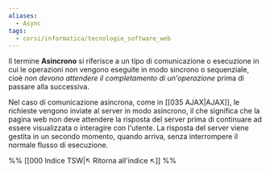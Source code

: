 ```yaml
---
aliases:
  - Async
tags:
  - corsi/informatica/tecnologie_software_web
---
```

Il termine **Asincrono** si riferisce a un tipo di comunicazione o esecuzione in cui le operazioni non vengono eseguite in modo sincrono o sequenziale, cioè *non devono attendere il completamento di un'operazione* prima di passare alla successiva.

Nel caso di comunicazione asincrona, come in [[035 AJAX|AJAX]], le richieste vengono inviate al server in modo asincrono, il che significa che la pagina web non deve attendere la risposta del server prima di continuare ad essere visualizzata o interagire con l'utente. La risposta del server viene gestita in un secondo momento, quando arriva, senza interrompere il normale flusso di esecuzione.

%%
[[000 Indice TSW|↖ Ritorna all'indice ↖]]
%%